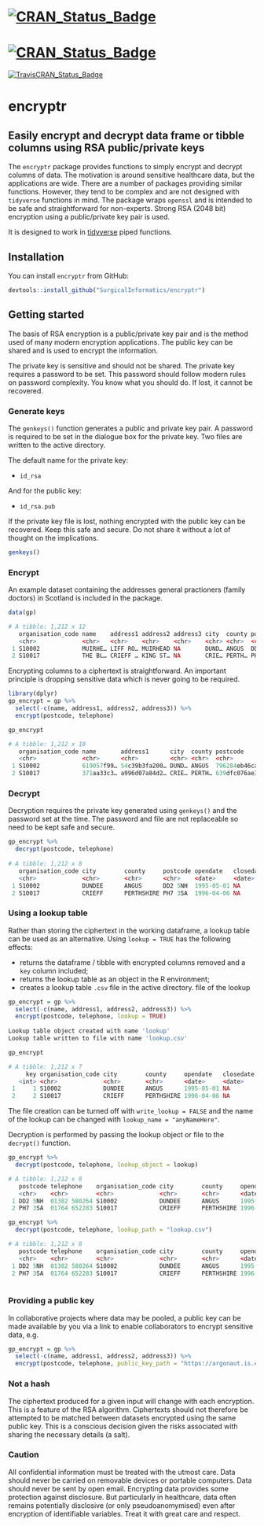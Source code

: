 # [![CRAN_Status_Badge](https://www.r-pkg.org/badges/version/finalfit)](https://cran.r-project.org/package=finalfit)
# [![CRAN_Status_Badge](https://cranlogs.r-pkg.org/badges/finalfit)](https://cran.r-project.org/package=finalfit)
[![TravisCRAN_Status_Badge](https://travis-ci.com/SurgicalInformatics/encryptr.svg?branch=master)](https://travis-ci.com/SurgicalInformatics/encryptr)

# encryptr

## Easily encrypt and decrypt data frame or tibble columns using RSA public/private keys

The `encryptr` package provides functions to simply encrypt and decrypt columns of data. The motivation is around sensitive healthcare data, but the applications are wide. There are a number of packages providing similar functions. However, they tend to be complex and are not designed with `tidyverse` functions in mind. The package wraps `openssl` and is intended to be safe and straightforward for non-experts. Strong RSA (2048 bit) encryption using a public/private key pair is used. 

It is designed to work in [tidyverse](http://tidyverse.tidyverse.org/articles/manifesto.html) piped functions.


## Installation

You can install `encryptr` from GitHub:

``` r
devtools::install_github("SurgicalInformatics/encryptr")
```

## Getting started

The basis of RSA encryption is a public/private key pair and is the method used of many modern encryption applications. The public key can be shared and is used to encrypt the information.

The private key is sensitive and should not be shared. The private key requires a password to be set. This password should follow modern rules on password complexity. You know what you should do. If lost, it cannot be recovered. 

### Generate keys

The `genkeys()` function generates a public and private key pair. A password is required to be set in the dialogue box for the private key. Two files are written to the active directory. 

The default name for the private key:

* `id_rsa`

And for the public key:

* `id_rsa.pub`

If the private key file is lost, nothing encrypted with the public key can be recovered. Keep this safe and secure. Do not share it without a lot of thought on the implications. 

``` r
genkeys()
```

### Encrypt 

An example dataset containing the addresses general practioners (family doctors) in Scotland is included in the package.

``` r
data(gp)

# A tibble: 1,212 x 12
   organisation_code name    address1 address2 address3 city  county postcode opendate   closedate  telephone practice_type
   <chr>             <chr>   <chr>    <chr>    <chr>    <chr> <chr>  <chr>    <date>     <date>     <chr>             <dbl>
 1 S10002            MUIRHE… LIFF RO… MUIRHEAD NA       DUND… ANGUS  DD2 5NH  1995-05-01 NA         01382 58…             4
 2 S10017            THE BL… CRIEFF … KING ST… NA       CRIE… PERTH… PH7 3SA  1996-04-06 NA         01764 65…             4
```

Encrypting columns to a ciphertext is straightforward. An important principle is dropping sensitive data which is never going to be required. 

``` r
library(dplyr)
gp_encrypt = gp %>% 
  select(-c(name, address1, address2, address3)) %>% 
  encrypt(postcode, telephone)

gp_encrypt 

# A tibble: 1,212 x 10
   organisation_code name       address1      city  county postcode      opendate   closedate  telephone      practice_type
   <chr>             <chr>      <chr>         <chr> <chr>  <chr>         <date>     <date>     <chr>                  <dbl>
 1 S10002            619057f99… 54c39b3fa200… DUND… ANGUS  796284eb46ca… 1995-05-01 NA         5fcc30b04e260…             4
 2 S10017            371aa33c3… a996d07a84d2… CRIE… PERTH… 639dfc076ae3… 1996-04-06 NA         715909615a6ae…             4
```
### Decrypt 

Decryption requires the private key generated using `genkeys()` and the password set at the time. The password and file are not replaceable so need to be kept safe and secure. 

``` r
gp_encrypt %>%  
  decrypt(postcode, telephone)
  
# A tibble: 1,212 x 8
   organisation_code city        county     postcode opendate   closedate  telephone    practice_type
   <chr>             <chr>       <chr>      <chr>    <date>     <date>     <chr>                <dbl>
 1 S10002            DUNDEE      ANGUS      DD2 5NH  1995-05-01 NA         01382 580264             4
 2 S10017            CRIEFF      PERTHSHIRE PH7 3SA  1996-04-06 NA         01764 652283             4
 ```
 
### Using a lookup table

Rather than storing the ciphertext in the working dataframe, a lookup table can be used as an alternative. Using `lookup = TRUE` has the following effects:

* returns the dataframe / tibble with encrypted columns removed and a `key` column included;
* returns the lookup table as an object in the R environment;
* creates a lookup table `.csv` file in the active directory. file of the lookup 

``` r
gp_encrypt = gp %>% 
  select(-c(name, address1, address2, address3)) %>% 
  encrypt(postcode, telephone, lookup = TRUE)
  
Lookup table object created with name 'lookup'
Lookup table written to file with name 'lookup.csv'

gp_encrypt

# A tibble: 1,212 x 7
     key organisation_code city        county     opendate   closedate  practice_type
   <int> <chr>             <chr>       <chr>      <date>     <date>             <dbl>
 1     1 S10002            DUNDEE      ANGUS      1995-05-01 NA                     4
 2     2 S10017            CRIEFF      PERTHSHIRE 1996-04-06 NA                     4
```

The file creation can be turned off with `write_lookup = FALSE` and the name of the lookup can be changed with `lookup_name = "anyNameHere"`. 

Decryption is performed by passing the lookup object or file to the `decrypt()` function. 

```r
gp_encrypt %>%  
  decrypt(postcode, telephone, lookup_object = lookup)

# A tibble: 1,212 x 8
   postcode telephone    organisation_code city        county     opendate   closedate  practice_type
   <chr>    <chr>        <chr>             <chr>       <chr>      <date>     <date>             <dbl>
 1 DD2 5NH  01382 580264 S10002            DUNDEE      ANGUS      1995-05-01 NA                     4
 2 PH7 3SA  01764 652283 S10017            CRIEFF      PERTHSHIRE 1996-04-06 NA                     4
```

``` r
gp_encrypt %>%  
  decrypt(postcode, telephone, lookup_path = "lookup.csv")

# A tibble: 1,212 x 8
   postcode telephone    organisation_code city        county     opendate   closedate  practice_type
   <chr>    <chr>        <chr>             <chr>       <chr>      <date>     <date>             <dbl>
 1 DD2 5NH  01382 580264 S10002            DUNDEE      ANGUS      1995-05-01 NA                     4
 2 PH7 3SA  01764 652283 S10017            CRIEFF      PERTHSHIRE 1996-04-06 NA                     4
 
 ```
### Providing a public key

In collaborative projects where data may be pooled, a public key can be made available by you via a link to enable collaborators to encrypt sensitive data, e.g. 

``` r
gp_encrypt = gp %>% 
  select(-c(name, address1, address2, address3)) %>% 
  encrypt(postcode, telephone, public_key_path = "https://argonaut.is.ed.ac.uk/public/id_rsa.pub")
```

### Not a hash

The ciphertext produced for a given input will change with each encryption. This is a feature of the RSA algorithm. Ciphertexts should not therefore be attempted to be matched between datasets encrypted using the same public key. This is a conscious decision given the risks associated with sharing the necessary details (a salt).

### Caution

All confidential information must be treated with the utmost care. Data should never be carried on removable devices or portable computers. Data should never be sent by open email. Encrypting data provides some protection against disclosure. But particularly in healthcare, data often remains potentially disclosive (or only pseudoanomymised) even after encryption of identifiable variables. Treat it with great care and respect. 
